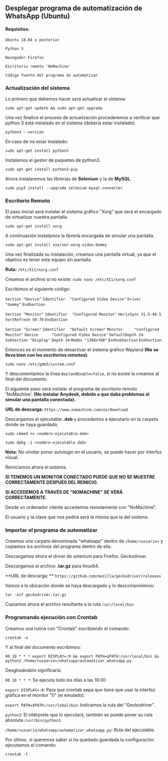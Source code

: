 ## Desplegar programa de automatización de WhatsApp (Ubuntu)

#### **Requisitos:**

`Ubuntu 18.04 o posterior`

`Python 3`

`Navegador Firefox`

`Escritorio remoto 'NoMachine'`

`Código fuente del programa de automatizar`



### Actualización del sistema

Lo primero que debemos hacer será actualizar el sistema:

`sudo apt-get update && sudo apt-get upgrade`

Una vez finalice el proceso de actualización procederemos a verificar que python 3 está instalado en el sistema (debería estar instalado).

`python3 --version`

En caso de no estar instalado:

`sudo apt-get install python3`

Instalamos el gestor de paquetes de python3.

`sudo apt-get install python3-pip`

Ahora instalaremos las librerías de **Selenium** y la de **MySQL**.

`sudo pip3 install --upgrade selenium mysql-connector`



### Escritorio Remoto

El paso inicial será instalar el sistema gráfico "Xorg" que será el encargado de virtualizar nuestra pantalla.

`sudo apt-get install xorg`

A continuación instalamos la librería encargada de simular una pantalla.

`sudo apt-get install xserver-xorg-video-dummy`

Una vez finalizada su instalación, creamos una pantalla virtual, ya que el objetivo es tener este equipo sin pantalla.

**Ruta:** `/etc/X11/xorg.conf`

Creamos el archivo si no existe: `sudo nano /etc/X11/xorg.conf`

Escribimos el siguiente código:

`Section "Device"`
    `Identifier  "Configured Video Device"`
    `Driver      "dummy"`
`EndSection`

`Section "Monitor"`
    `Identifier  "Configured Monitor"`
    `HorizSync 31.5-48.5`
    `VertRefresh 50-70`
`EndSection`

`Section "Screen"`
    `Identifier  "Default Screen"`
    `Monitor     "Configured Monitor"`
    `Device      "Configured Video Device"`
    `DefaultDepth 24`
    `SubSection "Display"`
    `Depth 24`
    `Modes "1366x768"`
    `EndSubSection`
`EndSection`

Entonces es el momento de desactivar el sistema gráfico Wayland **(No se lleva bien con los escritorios remotos).**

`sudo nano /etc/gdm3/custom.conf`

Y descomentamos la línea `WaylandEnable=false`, si no existe la creamos al final del documento.

El siguiente paso será instalar el programa de escritorio remoto 'NoMachine'. **(No instalar Anydesk, debido a que daba problemas al simular una pantalla conectada).**

**URL de descarga:** `https://www.nomachine.com/es/download`

Descargamos el ejecutable **.deb** y procedemos a ejecutarlo en la carpeta donde se haya guardado.

`sudo chmod +x <nombre-ejecutable.deb>`

`sudo dpkg -i <nombre-ejecutable.deb>`

**Nota:** No olvidar poner autologin en el usuario, se puede hacer por interfaz visual.

Reiniciamos ahora el sistema.

**SI TENEMOS UN MONITOR CONECTADO PUEDE QUE NO SE MUESTRE CORRECTAMENTE DESPUÉS DEL REINICIO.**

**SI ACCEDEMOS A TRAVÉS DE "NOMACHINE" SE VERÁ CORRECTAMENTE.**

Desde un ordenador cliente accedemos remotamente con "NoMachine".

El usuario y la clave que nos pedirá será la misma que la del sistema.



### Importar el programa de automatizar

Creamos una carpeta denominada "whatsapp" dentro de `/home/<usuario>` y copiamos los archivos del programa dentro de ella.

Descargamos ahora el driver de selenium para Firefox. Geckodriver.

Descargamos el archivo **.tar.gz** para linux64.

**URL de descarga: ** `https://github.com/mozilla/geckodriver/releases`

Vamos a la ubicación donde se haya descargado y lo descomprimimos:

`tar -xvf geckodriver.tar.gz`

Copiamos ahora el archivo resultante a la ruta `/usr/local/bin`



### Programando ejecución con Crontab

Creamos una rutina con "Crontab" escribiendo el comando:

`crontab -e`

Y al final del documento escribimos:

`00 10 * * * export DISPLAY=:0 && export PATH=$PATH:/usr/local/bin && python3 /home/<usuario>/whatsapp/automatizar_whatsapp.py`

Desglosándolo significaría:

`00 10 * * *`: Se ejecuta todo los días a las 10:00

`export DISPLAY=:0`: Para que crontab sepa que tiene que usar la interfaz gráfica en el monitor "0" (el emulado).

`export PATH=$PATH:/usr/lobal/bin`: Indicamos la ruta del "Geckodriver".

`python3`: El intérprete que lo ejecutará, también se puede poner su ruta absoluta `/usr/bin/python3`.

`/home/<usuario/whatsapp/automatizar_whatsapp.py`: Ruta del ejecutable.

Por último, si queremos saber si ha quedado guardada la configuración ejecutamos el comando:

`crontab -l`
